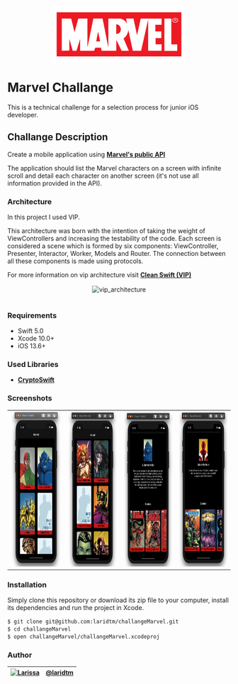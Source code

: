 <p align="center">
  <img src="docs/logo_marvel.png" align="center" height="128px" width="300px">
</p>

# Marvel Challange

This is a technical challenge for a selection process for junior iOS developer.

## Challange Description

Create a mobile application using [**Marvel's public API**](https://developer.marvel.com)

The application should list the Marvel characters on a screen with
infinite scroll and detail each character on another screen (it's not
use all information provided in the API).

### Architecture

In this project I used VIP.

This architecture was born with the intention of taking the weight of ViewControllers and increasing the testability of the code. Each screen is considered a scene which is formed by six components: ViewController, Presenter, Interactor, Worker, Models and Router. The connection between all these components is made using protocols.

For more information on vip architecture visit [**Clean Swift (VIP)**](https://medium.com/@leodegeus7/clean-swift-vip-como-organizar-melhor-nossos-códigos-f06762fc5cc2)

<p align="center">
  <img width="600" alt="vip_architecture" src="https://miro.medium.com/max/1400/0*gH_ZFdMDaAmmzKjK.png" align="center"><br /><br />
</p>

### Requirements

* Swift 5.0
* Xcode 10.0+
* iOS 13.6+

### Used Libraries

* [**CryptoSwift**](https://github.com/krzyzanowskim/CryptoSwift)

### Screenshots

<table style="width:100%">
  <tr>
    <td><img src="docs/list_1.png" alt="Marvel" width=420 height=350/></td>
    <td><img src="docs/list_2.png" alt="Marvel" width=420 height=350/></td>
    <td><img src="docs/details_1.png" alt="Marvel" width=400 height=350/></td>
    <td><img src="docs/details_2.png" alt="Marvel" width=400 height=350/></td>
  </tr>
</table>

### Installation

Simply clone this repository or download its zip file to your computer, install its dependencies and run the project in Xcode.

```bash
$ git clone git@github.com:laridtm/challangeMarvel.git
$ cd challangeMarvel
$ open challangeMarvel/challangeMarvel.xcodeproj
```

### Author

| [![Larissa](https://avatars.githubusercontent.com/u/55598696?v=4&s=80)](https://github.com/laridtm/) | [@laridtm](https://github.com/laridtm/) |
| ------ | ------ |
